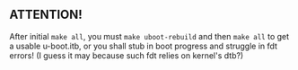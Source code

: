 ## ATTENTION!

After initial `make all`, you must `make uboot-rebuild` and then `make all` to get a usable u-boot.itb, or you shall stub in boot progress and struggle in fdt errors! (I guess it may because such fdt relies on kernel's dtb?)
